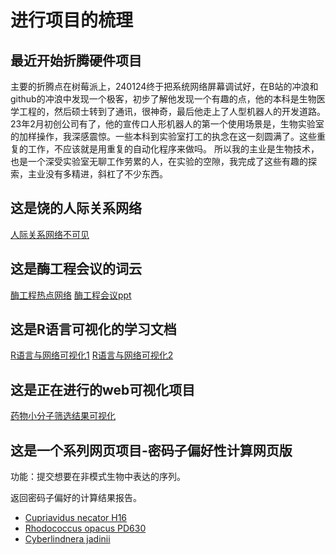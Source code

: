# 进行项目的梳理
## 最近开始折腾硬件项目
主要的折腾点在树莓派上，240124终于把系统网络屏幕调试好，在B站的冲浪和github的冲浪中发现一个极客，初步了解他发现一个有趣的点，他的本科是生物医学工程的，然后硕士转到了通讯，很神奇，最后他走上了人型机器人的开发道路。23年2月初创公司有了，他的宣传口人形机器人的第一个使用场景是，生物实验室的加样操作，我深感震惊。一些本科到实验室打工的执念在这一刻圆满了。这些重复的工作，不应该就是用重复的自动化程序来做吗。
所以我的主业是生物技术，也是一个深受实验室无聊工作劳累的人，在实验的空隙，我完成了这些有趣的探索，主业没有多精进，斜杠了不少东西。

## 这是饶的人际关系网络
[人际关系网络不可见](https://glacierhole.github.io/docs/project/-PeopleYun.html)
## 这是酶工程会议的词云
[酶工程热点网络](https://glacierhole.github.io/docs/project/EnzymeYun.html)
[酶工程会议ppt](https://glacierhole.github.io/docs/project/ppt230822.pdf)
## 这是R语言可视化的学习文档
[R语言与网络可视化1](https://glacierhole.github.io/docs/project/NVwR.html)
[R语言与网络可视化2](https://glacierhole.github.io/docs/project/NVwR2.html)

## 这是正在进行的web可视化项目
[药物小分子筛选结果可视化](https://glacierhole.github.io/docs/project/all1.html)

## 这是一个系列网页项目-密码子偏好性计算网页版
功能：提交想要在非模式生物中表达的序列。

返回密码子偏好的计算结果报告。

- [Cupriavidus necator H16](https://h16codon.streamlit.app/)
- [Rhodococcus opacus PD630](https://pd630codon.streamlit.app/)
- [Cyberlindnera jadinii](https://cyjcodon.streamlit.app/)
